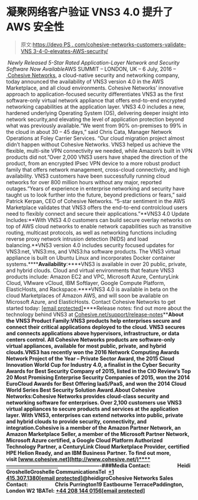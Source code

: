 # 凝聚网络客户验证 VNS3 4.0 提升了 AWS 安全性

> 原文:[https://devo PS . com/cohesive-networks-customers-validate-VNS 3-4-0-elevates-AWS-security/](https://devops.com/cohesive-networks-customers-validate-vns3-4-0-elevates-aws-security/)

 *Newly Released 5-Star Rated Application-Layer Network and Security Software Now Available*AWS SUMMIT – LONDON, UK – 6 July, 2016 –[ ](https://links6.mixmaxusercontent.com/hMSWtnxdmQLodNvo3/l/6gzRC4swD0ak3TP3V?messageId=d4QVF120MiPMbtAct&rn=&re=i02bj5ycw9mdlRGQzVGbp1mI)[Cohesive Networks](https://links9.mixmaxusercontent.com/hMSWtnxdmQLodNvo3/l/0TvqhxJJBql7FW4Z1?messageId=d4QVF120MiPMbtAct&rn=&re=i02bj5ycw9mdlRGQzVGbp1mI), a cloud-native security and networking company, today announced the availability of VNS3 version 4.0 in the AWS Marketplace, and all cloud environments. Cohesive Networks’ innovative approach to application-focused security differentiates VNS3 as the first software-only virtual network appliance that offers end-to-end encrypted networking capabilities at the application layer. VNS3 4.0 includes a new, hardened underlying Operating System (OS), delivering deeper insight into network security,and elevating the level of application protection beyond what was previously available.“We went from 90% on-premises to 99% in the cloud in about 30 – 45 days,” said Chris Cata, Manager Network Operations at Foley Carrier Services. “Our cloud migration project almost didn’t happen without Cohesive Networks. VNS3 helped us achieve the flexible, multi-site VPN connectivity we needed, while Amazon’s built in VPN products did not.”Over 2,000 VNS3 users have shaped the direction of the product, from an encrypted IPsec VPN device to a more robust product family that offers network management, cross-cloud connectivity, and high availability. VNS3 customers have been successfully running cloud networks for over 800 million hours without any major, reported outages.“Years of experience in enterprise networking and security have taught us to look further into the future, beyond predictions or fears,” said Patrick Kerpan, CEO of Cohesive Networks. “5-star sentiment in the AWS Marketplace validates that VNS3 offers the end-to-end controlcloud users need to flexibly connect and secure their applications.”**VNS3 4.0 Update Includes:**With VNS3 4.0 customers can build secure overlay networks on top of AWS cloud networks to enable network capabilities such as transitive routing, multicast protocols, as well as networking functions including reverse proxy network intrusion detection (NIDS) and load balancing.**VNS3 version 4.0 includes security focused updates for VNS3:net, VNS3:ms, and VNS3:ha software products. The VNS3 virtual appliance is built on Ubuntu Linux and incorporates Docker container systems.******Availability**:****VNS3 is available in over 20 public, private, and hybrid clouds. Cloud and virtual environments that feature VNS3 products include: Amazon EC2 and VPC, Microsoft Azure, CenturyLink Cloud, VMware vCloud, IBM Softlayer, Google Compute Platform, ElasticHosts, and Rackspace.****VNS3 4.0 is available in beta on the cloud Marketplaces of Amazon AWS, and will soon be available on Microsoft Azure, and ElasticHosts. Contact Cohesive Networks to get started today: [[email protected]](/cdn-cgi/l/email-protection#0271636e677142616d6a67716b74672c6c6776)****Release notes: find out more about the technology behind VNS3 at [Cohesive.net/support/<wbr>release-notes](https://cohesive.net/support/vns3-release-notes)******About the VNS3 Product Family:******VNS3 products help enterprises secure and connect their critical applications deployed to the cloud. VNS3 secures and connects applications above hypervisors, infrastructure, or data centers control. All Cohesive Networks products are software-only virtual appliances, available for most public, private, and hybrid clouds.****VNS3 has recently won the 2016 Network Computing Awards Network Project of the Year – Private Sector Award, the 2015 Cloud Innovation World Cup for Industry 4.0, a finalist in the Cyber Security Awards for Best Security Company of 2015, listed in the CIO Review’s Top 20 Most Promising Enterprise Security Companies of 2015, won the 2014 EuroCloud Awards for Best Offering IaaS/PaaS, and won the 2014 Cloud World Series Best Security Solution Award.******About Cohesive Networks:******Cohesive Networks provides cloud-class security and networking software for enterprises. Over 2,100 customers use VNS3 virtual appliances to secure products and services at the application layer. With VNS3, enterprises can extend networks into public, private and hybrid clouds to provide security, connectivity, and integration.****Cohesive is a member of the Amazon Partner Network, an Amazon Marketplace Seller, a member of the Microsoft Partner Network, Microsoft Azure certified, a Google Cloud Platform Authorized Technology Partner, a CenturyLink Cloud Marketplace Provider, certified HPE Helion Ready, and an IBM Business Partner. To find out more, visit [www.cohesive.net](http://www.cohesive.net/)****——————————<wbr>————————-****###****Media Contact:                      <wbr>****Heidi Groshelle****Groshelle Communications****Tel  [+1 415.307.1380](https://links2.mixmaxusercontent.com/hMSWtnxdmQLodNvo3/l/MjQuLiXI7bylrKVCH?messageId=d4QVF120MiPMbtAct&rn=&re=i02bj5ycw9mdlRGQzVGbp1mI)****[[email protected]](/cdn-cgi/l/email-protection#a8c0cdc1ccc1e8cfdac7dbc0cdc4c4cd86cbc7c5)****@heidigro****Cohesive Networks Sales Contact:                      <wbr>****Chris Purrington****19 Eastbourne Terrace****Paddington, London W2 1BA****Tel: [+44 208 144 0156](https://links9.mixmaxusercontent.com/hMSWtnxdmQLodNvo3/l/BxSFnJE7j045mwp5C?messageId=d4QVF120MiPMbtAct&rn=&re=i02bj5ycw9mdlRGQzVGbp1mI)****[[email protected]](/cdn-cgi/l/email-protection#691a08050c1a290a06010c1a001f0c47070c1d)**